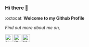 ### Hi there 👋

:octocat: **Welcome to my Github Profile**


*Find out more about me on,*
<!-- <div align="center"> -->
<a href="https://www.linkedin.com/in/swapnil-masurekar/" target="_blank"><img src="https://upload.wikimedia.org/wikipedia/commons/f/f8/LinkedIn_icon_circle.svg" alt="LinkedIn" height=25></a> 
<a href="https://stackoverflow.com/users/11652623/swapnil-masurekar" target="_blank"><img src="https://upload.wikimedia.org/wikipedia/commons/e/ef/Stack_Overflow_icon.svg?&style=flat-square&logo=linkedin&logoColor=white" alt="StackOverflow" height=25></a> 
<a href="https://medium.com/@swapnil3597" target="_blank"><img src="https://cdn-icons-png.flaticon.com/512/5968/5968854.png" alt="Medium" height=25></a>
<!--
<a href="https://leetcode.com/swapnil3597/" target="_blank"><img src="https://upload.wikimedia.org/wikipedia/commons/1/19/LeetCode_logo_black.png" alt="LeetCode" height=25></a> 
-->



<!--
**swapnil3597/swapnil3597** is a ✨ _special_ ✨ repository because its `README.md` (this file) appears on your GitHub profile.

Here are some ideas to get you started:

- 🔭 I’m currently working on ...
- 🌱 I’m currently learning ...
- 👯 I’m looking to collaborate on ...
- 🤔 I’m looking for help with ...
- 💬 Ask me about ...
- 📫 How to reach me: ...
- 😄 Pronouns: ...
- ⚡ Fun fact: ...
-->

